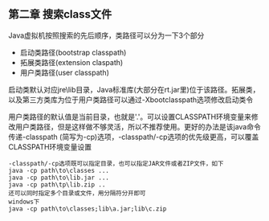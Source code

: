 ## 第二章 搜索class文件

Java虚拟机按照搜索的先后顺序，类路径可以分为一下3个部分
- 启动类路径(bootstrap classpath)
- 拓展类路径(extension claspath)
- 用户类路径(user classpath)

启动类默认对应jre\lib目录，Java标准库(大部分在rt.jar里)位于该路径。拓展类，以及第三方类库为位于用户类路径可以通过-Xbootclasspath选项修改启动类令

用户类路径的默认值是当前目录，也就是'.'。可以设置CLASSPATH环境变量来修改用户类路径，但是这样做不够灵活，所以不推荐使用。更好的办法是该java命令传递-classpath
(简写为-cp)选项，-classpath/-cp选项的优先级更高，可以覆盖CLASSPATH环境变量设置

```
-classpath/-cp选项既可以指定目录，也可以指定JAR文件或者ZIP文件，如下
java -cp path\to\classes ...
java -cp path\to\lib.jar ...
java -cp path\tp\lib.zip ..
还可以同时指定多个目录或文件，用分隔符分开即可
windows下
java -cp path\to\classes;lib\a.jar;lib\c.zip
```
